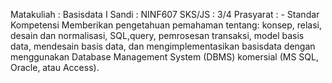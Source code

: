 Matakuliah : Basisdata I
Sandi : NINF607
SKS/JS : 3/4
Prasyarat : -
Standar Kompetensi
Memberikan pengetahuan pemahaman tentang: konsep, relasi, desain dan normalisasi, SQL,query, pemrosesan transaksi, model basis data, mendesain basis data, dan mengimplementasikan basisdata dengan menggunakan Database Management System (DBMS) komersial (MS SQL, Oracle, atau Access).

